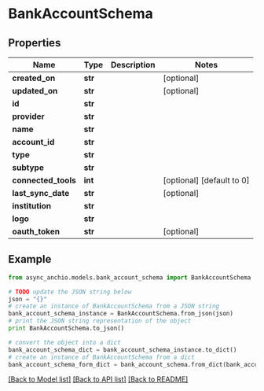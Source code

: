 # BankAccountSchema


## Properties

Name | Type | Description | Notes
------------ | ------------- | ------------- | -------------
**created_on** | **str** |  | [optional] 
**updated_on** | **str** |  | [optional] 
**id** | **str** |  | 
**provider** | **str** |  | 
**name** | **str** |  | 
**account_id** | **str** |  | 
**type** | **str** |  | 
**subtype** | **str** |  | 
**connected_tools** | **int** |  | [optional] [default to 0]
**last_sync_date** | **str** |  | [optional] 
**institution** | **str** |  | 
**logo** | **str** |  | 
**oauth_token** | **str** |  | [optional] 

## Example

```python
from async_anchio.models.bank_account_schema import BankAccountSchema

# TODO update the JSON string below
json = "{}"
# create an instance of BankAccountSchema from a JSON string
bank_account_schema_instance = BankAccountSchema.from_json(json)
# print the JSON string representation of the object
print BankAccountSchema.to_json()

# convert the object into a dict
bank_account_schema_dict = bank_account_schema_instance.to_dict()
# create an instance of BankAccountSchema from a dict
bank_account_schema_form_dict = bank_account_schema.from_dict(bank_account_schema_dict)
```
[[Back to Model list]](../README.md#documentation-for-models) [[Back to API list]](../README.md#documentation-for-api-endpoints) [[Back to README]](../README.md)


